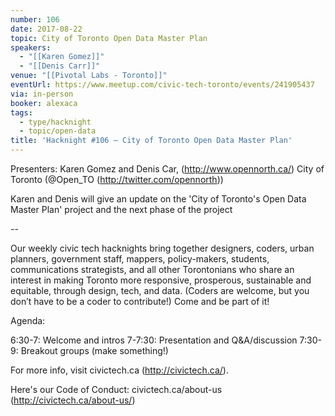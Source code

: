 ```yaml
---
number: 106
date: 2017-08-22
topic: City of Toronto Open Data Master Plan
speakers:
  - "[[Karen Gomez]]"
  - "[[Denis Carr]]"
venue: "[[Pivotal Labs - Toronto]]"
eventUrl: https://www.meetup.com/civic-tech-toronto/events/241905437
via: in-person
booker: alexaca
tags:
  - type/hacknight
  - topic/open-data
title: 'Hacknight #106 – City of Toronto Open Data Master Plan'
---
```


Presenters: Karen Gomez and Denis Car, (http://www.opennorth.ca/) City of Toronto (@Open_TO (http://twitter.com/opennorth))

Karen and Denis will give an update on the 'City of Toronto's Open Data Master Plan' project and the next phase of the project

--

Our weekly civic tech hacknights bring together designers, coders, urban planners, government staff, mappers, policy-makers, students, communications strategists, and all other Torontonians who share an interest in making Toronto more responsive, prosperous, sustainable and equitable, through design, tech, and data. (Coders are welcome, but you don’t have to be a coder to contribute!) Come and be part of it!

Agenda:

6:30-7: Welcome and intros
7-7:30: Presentation and Q&A/discussion
7:30-9: Breakout groups (make something!)

For more info, visit civictech.ca (http://civictech.ca/).

Here's our Code of Conduct: civictech.ca/about-us (http://civictech.ca/about-us/)